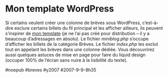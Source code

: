 # Mon template WordPress

Si certains veulent créer une colonne de brèves sous WordPress, c’est-à-dire exclure certains billets du fil principal et les afficher ailleurs, ils peuvent s’inspirer de [mon template](http://blog.tcrouzet.com/images_tc/rar/tcrouzet2.rar) (je ne l’ai pas créé pour distribution – il y a beaucoup d’adressages en absolu). Le fichier *miniblog.php* s’occupe d’afficher les billets de la catégorie Brèves. Le fichier *index.php* les exclut tout en appelant les brèves dans une colonne dédiée. Vous découvrirez aussi quelques astuces de mise en page pour faire du liquid design (occuper 100% de l’écran sans nuire à la lisibilité du texte).

#noepub #breves #y2007 #2007-9-9-8h35
